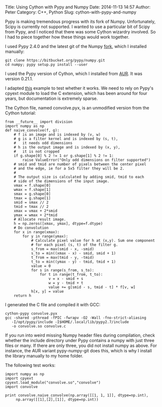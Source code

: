 Title: Using Cython with Pypy and Numpy
Date: 2014-11-13 14:57
Author: Peter
Category: C++, Python
Slug: cython-with-pypy-and-numpy

Pypy is making tremendous progress with its fork of Numpy.
Unfortunately, Scipy is currently not supported. I wanted to use a
particular bit of Scipy from Pypy, and I noticed that there was some
Cython wizardry involved. So I had to piece together how these things
would work together.

I used Pypy 2.4.0 and the latest git of the Numpy
[fork](https://bitbucket.org/pypy/numpy), which I installed manually:

<div class="highlight">

    git clone https://bitbucket.org/pypy/numpy.git
    cd numpy; pypy setup.py install --user

</div>

I used the Pypy version of Cython, which I installed from
[AUR](https://aur.archlinux.org/packages/pypy-cython/). It was version
0.21.1.

I adapted
[this](http://docs.cython.org/src/userguide/numpy_tutorial.html) example
to test whether it works. We need to rely on Pypy's cpyext module to
load the C extension, which has been around for four years, but
documentation is extremely sparse.

The Cython file, named convolve.pyx, is an unmodified version from the
Cython tutorial:

<div class="highlight">

    from __future__ import division
    import numpy as np
    def naive_convolve(f, g):
        # f is an image and is indexed by (v, w)
        # g is a filter kernel and is indexed by (s, t),
        #   it needs odd dimensions
        # h is the output image and is indexed by (x, y),
        #   it is not cropped
        if g.shape[0] % 2 != 1 or g.shape[1] % 2 != 1:
            raise ValueError("Only odd dimensions on filter supported")
        # smid and tmid are number of pixels between the center pixel
        # and the edge, ie for a 5x5 filter they will be 2.
        #
        # The output size is calculated by adding smid, tmid to each
        # side of the dimensions of the input image.
        vmax = f.shape[0]
        wmax = f.shape[1]
        smax = g.shape[0]
        tmax = g.shape[1]
        smid = smax // 2
        tmid = tmax // 2
        xmax = vmax + 2*smid
        ymax = wmax + 2*tmid
        # Allocate result image.
        h = np.zeros([xmax, ymax], dtype=f.dtype)
        # Do convolution
        for x in range(xmax):
            for y in range(ymax):
                # Calculate pixel value for h at (x,y). Sum one component
                # for each pixel (s, t) of the filter g.
                s_from = max(smid - x, -smid)
                s_to = min((xmax - x) - smid, smid + 1)
                t_from = max(tmid - y, -tmid)
                t_to = min((ymax - y) - tmid, tmid + 1)
                value = 0
                for s in range(s_from, s_to):
                    for t in range(t_from, t_to):
                        v = x - smid + s
                        w = y - tmid + t
                        value += g[smid - s, tmid - t] * f[v, w]
                h[x, y] = value
        return h

</div>

I generated the C file and compiled it with GCC:

<div class="highlight">

    cython-pypy convolve.pyx
    gcc -shared -pthread -fPIC -fwrapv -O2 -Wall -fno-strict-aliasing   
       -I/opt/pypy/include -I$HOME/.local/lib/pypy2.7/include   
       -o convolve.so convolve.c

</div>

If you run into weird missing Numpy header files during compilation,
check whether the include directory under Pypy contains a numpy with
just three files or many. If there are only three, you did not install
numpy as above. For instance, the AUR variant pypy-numpy-git does this,
which is why I install the library manually to my home folder.

The following test works:

<div class="highlight">

    import numpy as np
    import cpyext
    cpyext.load_module("convolve.so","convolve")
    import convolve

    print convolve.naive_convolve(np.array([[1, 1, 1]], dtype=np.int),
         np.array([[1],[2],[1]], dtype=np.int))

</div>
